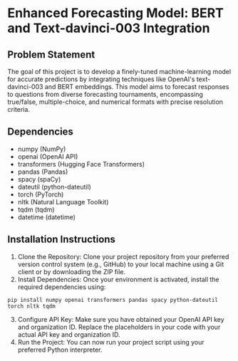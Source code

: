 # Enhanced Forecasting Model: BERT and Text-davinci-003 Integration
## Problem Statement
The goal of this project is to develop a finely-tuned machine-learning model for accurate predictions by integrating techniques like OpenAI's text-davinci-003 and BERT embeddings. This model aims to forecast responses to questions from diverse forecasting tournaments, encompassing true/false, multiple-choice, and numerical formats with precise resolution criteria.

## Dependencies
* numpy (NumPy)
* openai (OpenAI API)
* transformers (Hugging Face Transformers)
* pandas (Pandas)
* spacy (spaCy)
* dateutil (python-dateutil)
* torch (PyTorch)
* nltk (Natural Language Toolkit)
* tqdm (tqdm)
* datetime (datetime)

## Installation Instructions
1. Clone the Repository: Clone your project repository from your preferred version control system (e.g., GitHub) to your local machine using a Git client or by downloading the ZIP file.
2. Install Dependencies:
Once your environment is activated, install the required dependencies using:
```
pip install numpy openai transformers pandas spacy python-dateutil torch nltk tqdm
```
3. Configure API Key:
Make sure you have obtained your OpenAI API key and organization ID. Replace the placeholders in your code with your actual API key and organization ID.
4.  Run the Project:
You can now run your project script using your preferred Python interpreter.
